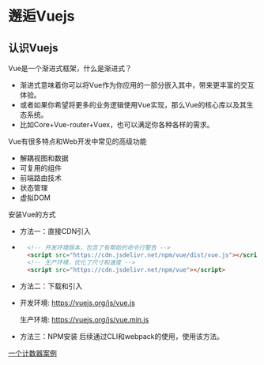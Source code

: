 # 邂逅Vuejs

## 认识Vuejs

Vue是一个渐进式框架，什么是渐进式？

- 渐进式意味着你可以将Vue作为你应用的一部分嵌入其中，带来更丰富的交互体验。
- 或者如果你希望将更多的业务逻辑使用Vue实现，那么Vue的核心库以及其生态系统。
- 比如Core+Vue-router+Vuex，也可以满足你各种各样的需求。

Vue有很多特点和Web开发中常见的高级功能

- 解耦视图和数据
- 可复用的组件
- 前端路由技术
- 状态管理
- 虚拟DOM

安装Vue的方式

- 方法一：直接CDN引入
- 
  ```html
    <!-- 开发环境版本，包含了有帮助的命令行警告 -->
    <script src="https://cdn.jsdelivr.net/npm/vue/dist/vue.js"></script>
    <!-- 生产环境，优化了尺寸和速度 -->
    <script src="https://cdn.jsdelivr.net/npm/vue"></script>
  ```
- 方法二：下载和引入
- 
  开发环境: https://vuejs.org/js/vue.js

  生产环境: https://vuejs.org/js/vue.min.js

- 方法三：NPM安装
  后续通过CLI和webpack的使用，使用该方法。

[一个计数器案例](../demos/demo3/index.html)